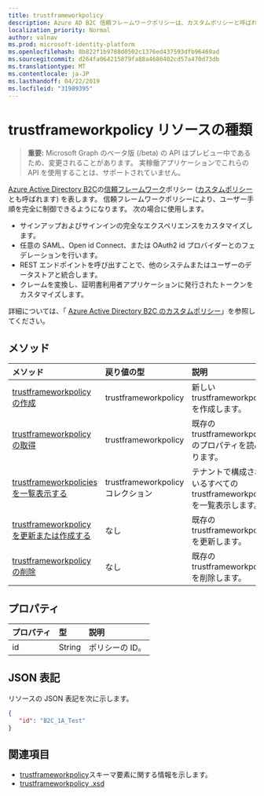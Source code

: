 ```yaml
---
title: trustframeworkpolicy
description: Azure AD B2C 信頼フレームワークポリシーは、カスタムポリシーと呼ばれます。 これは、テナントの trustframeworkpolicy オブジェクトで利用可能な操作を示します。
localization_priority: Normal
author: valnav
ms.prod: microsoft-identity-platform
ms.openlocfilehash: 8b822f1b9788d0502c1376ed437593dfb96469ad
ms.sourcegitcommit: d264fa064215879fa88a4680402cd57a470d73db
ms.translationtype: MT
ms.contentlocale: ja-JP
ms.lasthandoff: 04/22/2019
ms.locfileid: "31989395"
---
```

# <a name="trustframeworkpolicy-resource-type"></a>trustframeworkpolicy リソースの種類

> **重要:** Microsoft Graph のベータ版 (/beta) の API はプレビュー中であるため、変更されることがあります。 実稼働アプリケーションでこれらの API を使用することは、サポートされていません。

[Azure Active Directory B2C](https://docs.microsoft.com/en-us/azure/active-directory-b2c/active-directory-b2c-overview)の[信頼フレームワーク](https://docs.microsoft.com/en-us/azure/active-directory-b2c/active-directory-b2c-reference-trustframeworks-defined-ief-custom)ポリシー ([カスタムポリシー](https://docs.microsoft.com/en-us/azure/active-directory-b2c/active-directory-b2c-overview-custom)とも呼ばれます) を表します。 信頼フレームワークポリシーにより、ユーザー手順を完全に制御できるようになります。 次の場合に使用します。

* サインアップおよびサインインの完全なエクスペリエンスをカスタマイズします。
* 任意の SAML、Open id Connect、または OAuth2 id プロバイダーとのフェデレーションを行います。
* REST エンドポイントを呼び出すことで、他のシステムまたはユーザーのデータストアと統合します。
* クレームを変換し、証明書利用者アプリケーションに発行されたトークンをカスタマイズします。

詳細については、「 [Azure Active Directory B2C のカスタムポリシー](https://docs.microsoft.com/en-us/azure/active-directory-b2c/active-directory-b2c-overview-custom)」を参照してください。

## <a name="methods"></a>メソッド

| メソッド       | 戻り値の型  |説明|
|:---------------|:--------|:----------|
|[trustframeworkpolicy の作成](../api/trustframework-post-trustframeworkpolicy.md)|trustframeworkpolicy|新しい trustframeworkpolicy を作成します。|
|[trustframeworkpolicy の取得](../api/trustframeworkpolicy-get.md) |trustframeworkpolicy|既存の trustframeworkpolicy のプロパティを読み取ります。|
|[trustframeworkpolicies を一覧表示する](../api/trustframework-list-trustframeworkpolicies.md)|trustframeworkpolicy コレクション|テナントで構成されているすべての trustframeworkpolicies を一覧表示します。|
|[trustframeworkpolicy を更新または作成する](../api/trustframework-put-trustframeworkpolicy.md)|なし|既存の trustframeworkpolicy を更新します。|
|[trustframeworkpolicy の削除](../api/trustframeworkpolicy-delete.md)|なし|既存の trustframeworkpolicy を削除します。|

## <a name="properties"></a>プロパティ

|プロパティ|型|説明|
|:---------------|:--------|:----------|
|id|String|ポリシーの ID。|

## <a name="json-representation"></a>JSON 表記

リソースの JSON 表記を次に示します。

```json
{
   "id": "B2C_1A_Test"
}
```

## <a name="see-also"></a>関連項目

- [trustframeworkpolicy](https://docs.microsoft.com/en-us/azure/active-directory-b2c/trustframeworkpolicy)スキーマ要素に関する情報を示します。  
- [trustframeworkpolicy .xsd](https://github.com/Azure-Samples/active-directory-b2c-custom-policy-starterpack/blob/master/TrustFrameworkPolicy_0.3.0.0.xsd)
